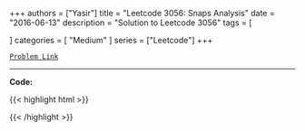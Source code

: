 
+++
authors = ["Yasir"]
title = "Leetcode 3056: Snaps Analysis"
date = "2016-06-13"
description = "Solution to Leetcode 3056"
tags = [
    
]
categories = [
    "Medium"
]
series = ["Leetcode"]
+++



[`Problem Link`](https://leetcode.com/problems/snaps-analysis/description/)

---

**Code:**

{{< highlight html >}}

{{< /highlight >}}

